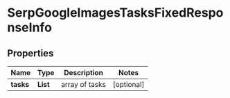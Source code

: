 # SerpGoogleImagesTasksFixedResponseInfo


## Properties

| Name | Type | Description | Notes |
|------------ | ------------- | ------------- | -------------|
**tasks** | **List<SerpGoogleImagesTasksFixedTaskInfo>** | array of tasks |[optional]|